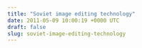 ```yaml
---
title: "Soviet image editing technology"
date: 2011-05-09 10:00:19 +0000 UTC
draft: false
slug: soviet-image-editing-technology
---
```



